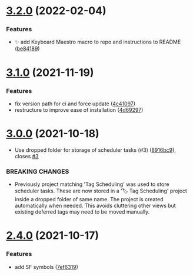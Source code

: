 # [3.2.0](https://github.com/ksalzke/defer-tag-omnifocus-plugin/compare/v3.1.0...v3.2.0) (2022-02-04)


### Features

* :sparkles: add Keyboard Maestro macro to repo and instructions to README ([be84189](https://github.com/ksalzke/defer-tag-omnifocus-plugin/commit/be841894830961afaeee3ce4f9c288ed58ca1631))



# [3.1.0](https://github.com/ksalzke/defer-tag-omnifocus-plugin/compare/v3.0.0...v3.1.0) (2021-11-19)


### Features

* fix version path for ci and force update ([4c41097](https://github.com/ksalzke/defer-tag-omnifocus-plugin/commit/4c4109773a1fc63f06ba009e20e381f51eade6e8))
* restructure to improve ease of installation ([4d69297](https://github.com/ksalzke/defer-tag-omnifocus-plugin/commit/4d69297279b3f9cc508f57ae09da588f5745be70))



# [3.0.0](https://github.com/ksalzke/defer-tag-omnifocus-plugin/compare/v2.4.0...v3.0.0) (2021-10-18)


* Use dropped folder for storage of scheduler tasks (#3) ([8916bc9](https://github.com/ksalzke/defer-tag-omnifocus-plugin/commit/8916bc94adbebed99c598b5cbfb78904f02b5d00)), closes [#3](https://github.com/ksalzke/defer-tag-omnifocus-plugin/issues/3)


### BREAKING CHANGES

* Previously project matching 'Tag Scheduling' was used to store scheduler tasks.
These are now stored in a '🏷 Tag Scheduling' project inside a dropped folder of same name.
The project is created automatically when needed.
This avoids cluttering other views but existing deferred tags may need to be moved manually.



# [2.4.0](https://github.com/ksalzke/defer-tag-omnifocus-plugin/compare/7ef63199c924928fbbfa2161619157f5d7beac87...v2.4.0) (2021-10-17)


### Features

* add SF symbols ([7ef6319](https://github.com/ksalzke/defer-tag-omnifocus-plugin/commit/7ef63199c924928fbbfa2161619157f5d7beac87))



